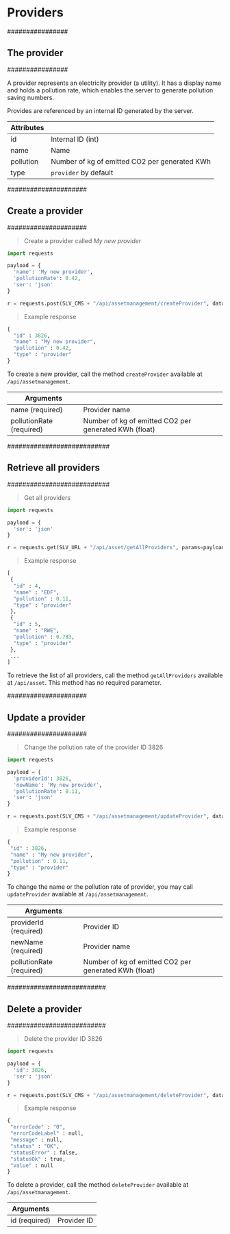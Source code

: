 # Providers

################
## The provider
################

A provider represents an electricity provider (a utility). It has a display name and holds a pollution rate, which enables the server to generate pollution saving numbers.

Provides are referenced by an internal ID generated by the server.

|Attributes    |         |
|------------- |---------|
|id           | Internal ID (int) |
|name         | Name |
|pollution    | Number of kg of emitted CO2 per generated KWh | 
|type         | `provider` by default |


#####################
## Create a provider 
#####################

> Create a provider called *My new provider* 

```python
import requests

payload = {
  'name': 'My new provider', 
  'pollutionRate': 0.42,
  'ser': 'json'
}

r = requests.post(SLV_CMS + "/api/assetmanagement/createProvider", data=payload, auth=('USERNAME', 'PASSWORD'))
```

> Example response

```python
{
  "id" : 3826,
  "name" : "My new provider",
  "pollution" : 0.42,
  "type" : "provider"
}
```

To create a new provider, call the method `createProvider` available at `/api/assetmanagement`.

|Arguments |         |
|----------|---------|
|name (required)       | Provider name |
|pollutionRate (required)    | Number of kg of emitted CO2 per generated KWh (float) |


###########################
## Retrieve all providers
###########################

> Get all providers

```python
import requests

payload = {
  'ser': 'json'
}

r = requests.get(SLV_URL + "/api/asset/getAllProviders", params=payload, auth=('USERNAME', 'PASSWORD'))
```

> Example response

```python
[
 {
  "id" : 4,
  "name" : "EDF",
  "pollution" : 0.11,
  "type" : "provider"
 },
 {
  "id" : 5,
  "name" : "RWE",
  "pollution" : 0.783,
  "type" : "provider"
 },
 ...
]
```

To retrieve the list of all providers, call the method `getAllProviders` available at `/api/asset`. This method has no required parameter.


#####################
## Update a provider
#####################


> Change the pollution rate of the provider ID 3826

```python
import requests

payload = {
  'providerId': 3826,
  'newName': 'My new provider',
  'pollutionRate': 0.11,
  'ser': 'json'
}

r = requests.post(SLV_CMS + "/api/assetmanagement/updateProvider", data=payload, auth=('USERNAME', 'PASSWORD'))
```

> Example response

```python
{
 "id" : 3826,
 "name" : "My new provider",
 "pollution" : 0.11,
 "type" : "provider"
}
```

To change the name or the pollution rate of provider, you may call `updateProvider` available at `/api/assetmanagement`.

|Arguments |         |
|----------|---------|
|providerId (required)       | Provider ID |
|newName (required)   | Provider name |
|pollutionRate (required)  | Number of kg of emitted CO2 per generated KWh (float) |


##########################
## Delete a provider
##########################

> Delete the provider ID 3826

```python
import requests

payload = {
  'id': 3826,
  'ser': 'json'
}

r = requests.post(SLV_CMS + "/api/assetmanagement/deleteProvider", data=payload, auth=('USERNAME', 'PASSWORD'))
```

> Example response

```python
{
 "errorCode" : "0",
 "errorCodeLabel" : null,
 "message" : null,
 "status" : "OK",
 "statusError" : false,
 "statusOk" : true,
 "value" : null
}
```

To delete a provider, call the method `deleteProvider` available at `/api/assetmanagement`.

|Arguments |         |
|----------|---------|
|id (required)       | Provider ID |

